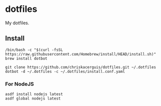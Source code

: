 # dotfiles

My dotfiles.

## Install

```shell
/bin/bash -c "$(curl -fsSL https://raw.githubusercontent.com/Homebrew/install/HEAD/install.sh)"
brew install dotbot
```

```shell
git clone https://github.com/chriskacerguis/dotfiles.git ~/.dotfiles
dotbot -d ~/.dotfiles -c ~/.dotfiles/install.conf.yaml 
```

### For NodeJS
```shell
asdf install nodejs latest
asdf global nodejs latest
```
